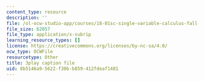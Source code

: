 ```yaml
---
content_type: resource
description: ''
file: /ol-ocw-studio-app/courses/18-01sc-single-variable-calculus-fall-2010/8b5146a95622f30bb859412fdeaf1481_MK_0QHbUnIA.srt
file_size: 62057
file_type: application/x-subrip
learning_resource_types: []
license: https://creativecommons.org/licenses/by-nc-sa/4.0/
ocw_type: OCWFile
resourcetype: Other
title: 3play caption file
uid: 8b5146a9-5622-f30b-b859-412fdeaf1481
---
```

